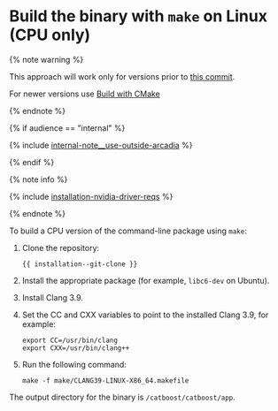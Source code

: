 # Build the binary with `make` on Linux (CPU only)

{% note warning %}

This approach will work only for versions prior to [this commit](https://github.com/catboost/catboost/commit/c5c642ca0b8e093336d0229ac4b14c78db3915bb).

For newer versions use [Build with CMake](cli-installation-local-copy-installation.md#cmake)

{% endnote %}

{% if audience == "internal" %}

{% include [internal-note__use-outside-arcadia](../yandex_specific/_includes/note__use-outside-arcadia.md) %}

{% endif %}

{% note info %}

{% include [installation-nvidia-driver-reqs](../_includes/work_src/reusage-code-examples/nvidia-driver-reqs.md) %}

{% endnote %}


To build a CPU version of the command-line package using `make`:

1. Clone the repository:

    ```
    {{ installation--git-clone }}
    ```

1. Install the appropriate package (for example, `libc6-dev` on Ubuntu).

1. Install Clang 3.9.
1. Set the CC and CXX variables to point to the installed Clang 3.9, for example:

    ```
    export CC=/usr/bin/clang
    export CXX=/usr/bin/clang++
    ```

1. Run the following command:

    ```
    make -f make/CLANG39-LINUX-X86_64.makefile
    ```


The output directory for the binary is `/catboost/catboost/app`.
